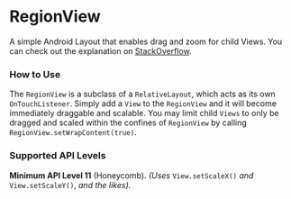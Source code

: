 # RegionView
A simple Android Layout that enables drag and zoom for child Views. You can check out the explanation on [StackOverflow](https://stackoverflow.com/questions/9398057/android-move-a-view-on-touch-move-action-move/45241868#45241868).

### How to Use
The `RegionView` is a subclass of a `RelativeLayout`, which acts as its own `OnTouchListener`. Simply add a `View` to the `RegionView` and it will become immediately draggable and scalable. You may limit child `Views` to only be dragged and scaled within the confines of `RegionView` by calling `RegionView.setWrapContent(true)`.

### Supported API Levels
**Minimum API Level 11** (Honeycomb). *(Uses* `View.setScaleX()` *and* `View.setScaleY()`, *and the likes).*
